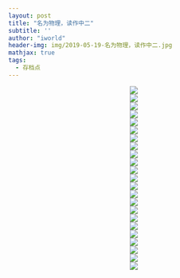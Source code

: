 ```yaml
---
layout: post
title: "名为物理，读作中二"
subtitle: ''
author: "iworld"
header-img: img/2019-05-19-名为物理，读作中二.jpg
mathjax: true
tags:
  - 存档点
---
```


<div align="center"><img src='https://res.cloudinary.com/dzu6x6nqi/image/upload/v1558271628/iblog/openday/1.jpg'></div>

<div align="center"><img src='https://res.cloudinary.com/dzu6x6nqi/image/upload/v1558271628/iblog/openday/2.jpg'></div>

<div align="center"><img src='https://res.cloudinary.com/dzu6x6nqi/image/upload/v1558271628/iblog/openday/3.jpg'></div>

<div align="center"><img src='https://res.cloudinary.com/dzu6x6nqi/image/upload/v1558271628/iblog/openday/4.jpg'></div>

<div align="center"><img src='https://res.cloudinary.com/dzu6x6nqi/image/upload/v1558271628/iblog/openday/5.jpg'></div>

<div align="center"><img src='https://res.cloudinary.com/dzu6x6nqi/image/upload/v1558271628/iblog/openday/6.jpg'></div>

<div align="center"><img src='https://res.cloudinary.com/dzu6x6nqi/image/upload/v1558271628/iblog/openday/7.jpg'></div>

<div align="center"><img src='https://res.cloudinary.com/dzu6x6nqi/image/upload/v1558271628/iblog/openday/8.jpg'></div>

<div align="center"><img src='https://res.cloudinary.com/dzu6x6nqi/image/upload/v1558271628/iblog/openday/9.jpg'></div>

<div align="center"><img src='https://res.cloudinary.com/dzu6x6nqi/image/upload/v1558271628/iblog/openday/10.jpg'></div>

<div align="center"><img src='https://res.cloudinary.com/dzu6x6nqi/image/upload/v1558271628/iblog/openday/11.jpg'></div>

<div align="center"><img src='https://res.cloudinary.com/dzu6x6nqi/image/upload/v1558271628/iblog/openday/12.jpg'></div>

<div align="center"><img src='https://res.cloudinary.com/dzu6x6nqi/image/upload/v1558271628/iblog/openday/13.jpg'></div>

<div align="center"><img src='https://res.cloudinary.com/dzu6x6nqi/image/upload/v1558271628/iblog/openday/14.jpg'></div>

<div align="center"><img src='https://res.cloudinary.com/dzu6x6nqi/image/upload/v1558271628/iblog/openday/15.jpg'></div>

<div align="center"><img src='https://res.cloudinary.com/dzu6x6nqi/image/upload/v1558271628/iblog/openday/16.jpg'></div>

<div align="center"><img src='https://res.cloudinary.com/dzu6x6nqi/image/upload/v1558271628/iblog/openday/17.jpg'></div>

<div align="center"><img src='https://res.cloudinary.com/dzu6x6nqi/image/upload/v1558271628/iblog/openday/18.jpg'></div>

<div align="center"><img src='https://res.cloudinary.com/dzu6x6nqi/image/upload/v1558271628/iblog/openday/19.jpg'></div>

<div align="center"><img src='https://res.cloudinary.com/dzu6x6nqi/image/upload/v1558271628/iblog/openday/20.jpg'></div>

<div align="center"><img src='https://res.cloudinary.com/dzu6x6nqi/image/upload/v1558271628/iblog/openday/21.jpg'></div>

<div align="center"><img src='https://res.cloudinary.com/dzu6x6nqi/image/upload/v1558271628/iblog/openday/22.jpg'></div>

<div align="center"><img src='https://res.cloudinary.com/dzu6x6nqi/image/upload/v1558271628/iblog/openday/23.jpg'></div>

